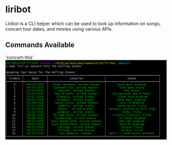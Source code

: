 # liribot

Liribot is a CLI helper which can be used to look up information on songs, concert tour dates, and movies using various APIs.

## Commands Available

'concert-this'
![Image of concert-this usage](./images/concert-this.png)